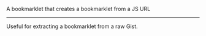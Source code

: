 A bookmarklet that creates a bookmarklet from a JS URL

---

Useful for extracting a bookmarklet from a raw Gist.

